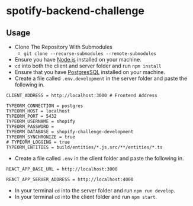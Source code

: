 # spotify-backend-challenge

## Usage
- Clone The Repository With Submodules
   - `git clone --recurse-submodules --remote-submodules`
- Ensure you have [Node.js](https://nodejs.org/en/) installed on your machine.
- `cd` into both the client and server folder and run `npm install`
- Ensure that you have [PostgresSQL](https://www.postgresql.org/download/) installed on your machine.
- Create a file called `.env.development` in the server folder and paste the following in. 

```PORT = 4000 # Server Port
CLIENT_ADDRESS = http://localhost:3000 # Frontend Address

TYPEORM_CONNECTION = postgres
TYPEORM_HOST = localhost
TYPEORM_PORT = 5432
TYPEORM_USERNAME = shopify
TYPEORM_PASSWORD =
TYPEORM_DATABASE = shopify-challenge-development
TYPEORM_SYNCHRONIZE = true
# TYPEORM_LOGGING = true
TYPEORM_ENTITIES = build/entities/*.js,src/**/entities/*.ts
```

- Create a file called `.env` in the client folder and paste the following in.
```
REACT_APP_BASE_URL = http://localhost:3000

REACT_APP_SERVER_ADDRESS = http://localhost:4000
```

- In your terminal `cd` into the server folder and run `npm run develop`.
- In your terminal `cd` into the client folder and run `npm start`.
